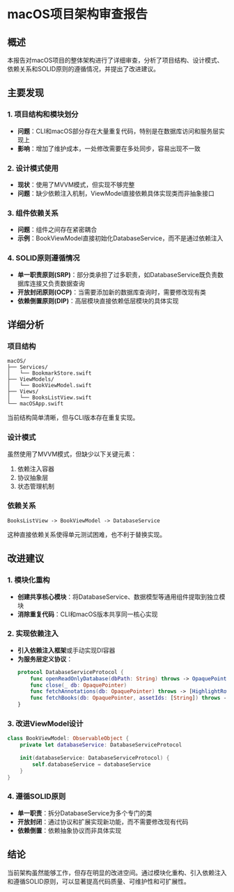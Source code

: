 # macOS项目架构审查报告

## 概述
本报告对macOS项目的整体架构进行了详细审查，分析了项目结构、设计模式、依赖关系和SOLID原则的遵循情况，并提出了改进建议。

## 主要发现

### 1. 项目结构和模块划分
- **问题**：CLI和macOS部分存在大量重复代码，特别是在数据库访问和服务层实现上
- **影响**：增加了维护成本，一处修改需要在多处同步，容易出现不一致

### 2. 设计模式使用
- **现状**：使用了MVVM模式，但实现不够完整
- **问题**：缺少依赖注入机制，ViewModel直接依赖具体实现类而非抽象接口

### 3. 组件依赖关系
- **问题**：组件之间存在紧密耦合
- **示例**：BookViewModel直接初始化DatabaseService，而不是通过依赖注入

### 4. SOLID原则遵循情况
- **单一职责原则(SRP)**：部分类承担了过多职责，如DatabaseService既负责数据库连接又负责数据查询
- **开放封闭原则(OCP)**：当需要添加新的数据库查询时，需要修改现有类
- **依赖倒置原则(DIP)**：高层模块直接依赖低层模块的具体实现

## 详细分析

### 项目结构
```
macOS/
├── Services/
│   └── BookmarkStore.swift
├── ViewModels/
│   └── BookViewModel.swift
├── Views/
│   └── BooksListView.swift
└── macOSApp.swift
```

当前结构简单清晰，但与CLI版本存在重复实现。

### 设计模式
虽然使用了MVVM模式，但缺少以下关键元素：
1. 依赖注入容器
2. 协议抽象层
3. 状态管理机制

### 依赖关系
```
BooksListView -> BookViewModel -> DatabaseService
```
这种直接依赖关系使得单元测试困难，也不利于替换实现。

## 改进建议

### 1. 模块化重构
- **创建共享核心模块**：将DatabaseService、数据模型等通用组件提取到独立模块
- **消除重复代码**：CLI和macOS版本共享同一核心实现

### 2. 实现依赖注入
- **引入依赖注入框架**或手动实现DI容器
- **为服务层定义协议**：
  ```swift
  protocol DatabaseServiceProtocol {
      func openReadOnlyDatabase(dbPath: String) throws -> OpaquePointer
      func close(_ db: OpaquePointer)
      func fetchAnnotations(db: OpaquePointer) throws -> [HighlightRow]
      func fetchBooks(db: OpaquePointer, assetIds: [String]) throws -> [BookRow]
  }
  ```

### 3. 改进ViewModel设计
```swift
class BookViewModel: ObservableObject {
    private let databaseService: DatabaseServiceProtocol
    
    init(databaseService: DatabaseServiceProtocol) {
        self.databaseService = databaseService
    }
}
```

### 4. 遵循SOLID原则
- **单一职责**：拆分DatabaseService为多个专门的类
- **开放封闭**：通过协议和扩展实现新功能，而不需要修改现有代码
- **依赖倒置**：依赖抽象协议而非具体实现

## 结论
当前架构虽然能够工作，但存在明显的改进空间。通过模块化重构、引入依赖注入和遵循SOLID原则，可以显著提高代码质量、可维护性和可扩展性。
